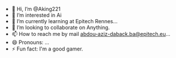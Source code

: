 - 👋 Hi, I’m @Aking221
- 👀 I’m interested in Ai
- 🌱 I’m currently learning at Epitech Rennes...
- 💞️ I’m looking to collaborate on Anything.
- 📫 How to reach me by mail abdou-aziz-daback.ba@epitech.eu...
- 😄 Pronouns: ...
- ⚡ Fun fact: I'm a good gamer.

<!---
Aking221/Aking221 is a ✨ special ✨ repository because its `README.md` (this file) appears on your GitHub profile.
You can click the Preview link to take a look at your changes.
--->
